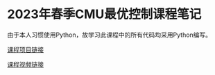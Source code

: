 # 2023年春季CMU最优控制课程笔记

由于本人习惯使用Python，故学习此课程中的所有代码均采用Python编写。

[课程项目链接](https://github.com/Optimal-Control-16-745/lecture-notebooks/)

[课程视频链接](https://www.youtube.com/playlist?list=PLZnJoM76RM6Jv4f7E7RnzW4rijTUTPI4u)
